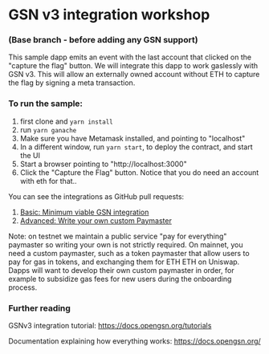# GSN v3 integration workshop

### (Base branch - before adding any GSN support)

This sample dapp emits an event with the last account that clicked on the "capture the flag" button. We will integrate
this dapp to work gaslessly with GSN v3. This will allow an externally owned account without ETH to capture the flag by
signing a meta transaction.


### To run the sample:

1. first clone and `yarn install`
2. run `yarn ganache`
3. Make sure you have Metamask installed, and pointing to "localhost"
4. In a different window, run `yarn start`, to deploy the contract, and start the UI
5. Start a browser pointing to "http://localhost:3000"
6. Click the "Capture the Flag" button. Notice that you do need an account with eth for that..

You can see the integrations as GitHub pull requests:

1. [Basic: Minimum viable GSN integration](https://github.com/opengsn/workshop/pull/1/files)
2. [Advanced: Write your own custom Paymaster](https://github.com/opengsn/workshop/pull/2/files_)

Note: on testnet we maintain a public service "pay for everything" paymaster so writing your own is not strictly
required. On mainnet, you need a custom paymaster, such as a token paymaster that allow users to pay for gas in tokens,
and exchanging them for ETH ETH on Uniswap. Dapps will want to develop their own custom paymaster in order, for example
to subsidize gas fees for new users during the onboarding process.

### Further reading

GSNv3 integration tutorial: https://docs.opengsn.org/tutorials

Documentation explaining how everything works: https://docs.opengsn.org/
